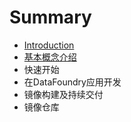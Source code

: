 # Summary

* [Introduction](README.md)
* [基本概念介绍](ji_ben_gai_nian_jie_shao.md)
* 快速开始
* 在DataFoundry应用开发
* 镜像构建及持续交付
* 镜像仓库


